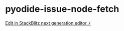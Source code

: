 # pyodide-issue-node-fetch

[Edit in StackBlitz next generation editor ⚡️](https://stackblitz.com/~/github.com/CNSeniorious000/pyodide-issue-node-fetch)